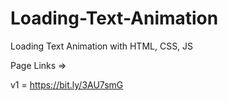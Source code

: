 # Loading-Text-Animation
Loading Text Animation with HTML, CSS, JS


Page Links =>

v1 = https://bit.ly/3AU7smG
